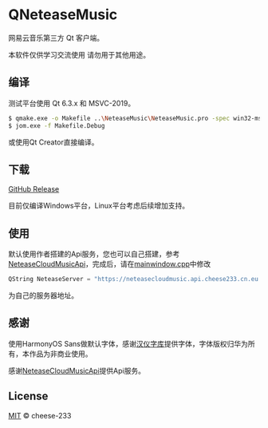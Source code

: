 # QNeteaseMusic

网易云音乐第三方 Qt 客户端。

本软件仅供学习交流使用 请勿用于其他用途。

## 编译

测试平台使用 Qt 6.3.x 和 MSVC-2019。

```sh
$ qmake.exe -o Makefile ..\NeteaseMusic\NeteaseMusic.pro -spec win32-msvc "CONFIG+=debug" "CONFIG+=qml_debug"
$ jom.exe -f Makefile.Debug
```

或使用Qt Creator直接编译。

## 下载

[GitHub Release](https://github.com/cheese-233/QNeteaseMusic/releases/latest/)

目前仅编译Windows平台，Linux平台考虑后续增加支持。

## 使用

默认使用作者搭建的Api服务，您也可以自己搭建，参考[NeteaseCloudMusicApi](https://github.com/Binaryify/NeteaseCloudMusicApi)，完成后，请在[mainwindow.cpp](mainwindow.cpp)中修改
```cpp
QString NeteaseServer = "https://neteasecloudmusic.api.cheese233.cn.eu.org/";
```
为自己的服务器地址。

## 感谢

使用HarmonyOS Sans做默认字体，感谢[汉仪字库](https://www.hanyi.com.cn/custom-font)提供字体，字体版权归华为所有，本作品为非商业使用。

感谢[NeteaseCloudMusicApi](https://github.com/Binaryify/NeteaseCloudMusicApi)提供Api服务。

## License

[MIT](https://github.com/cheese-233/QNeteaseMusic/blob/master/LICENCE) © cheese-233
